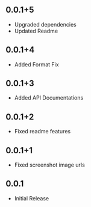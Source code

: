 ## 0.0.1+5
- Upgraded dependencies
- Updated Readme
## 0.0.1+4
- Added Format Fix
## 0.0.1+3
- Added API Documentations
## 0.0.1+2
- Fixed readme features
## 0.0.1+1
- Fixed screenshot image urls
## 0.0.1
- Initial Release
